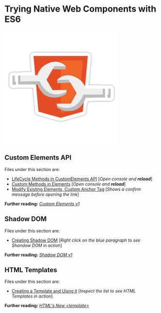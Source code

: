 # Trying Native Web Components with ES6

![WebComponentsLogo](webcomponents.png)

## Custom Elements API 

Files under this section are:

* [LifeCycle Methods in CustomElements API](custom-lifecycle-methods.html) [_Open console and **reload**_]
* [Custom Methods in Elements](custom-methods.html) [_Open console and **reload**_]
* [Modify Existing Elements, Custom Anchor Tag](custom-methods.html) [_Shows a confirm message before opening the link_]

**Further reading:** _[
Custom Elements v1](https://developers.google.com/web/fundamentals/getting-started/primers/customelements)_

## Shadow DOM 

Files under this section are: 

* [Creating Shadow DOM](adding-shadowDOM.html) [_Right click on the blue  paragraph to see Shandow DOM in action_]

**Further reading:** _[
Shadow DOM v1](https://goo.gl/t8nPzf)_

## HTML Templates

Files under this section are: 

* [Creating a Template and Uisng it](html-templates.html) [_Inspect the list to see HTML Templates in action_]

**Further reading:** _[
HTML's New <template\>](https://goo.gl/LQezsL)_